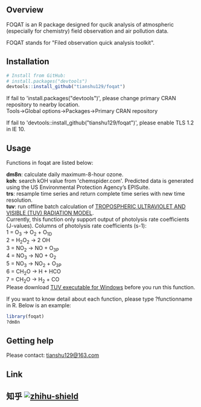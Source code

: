 ## Overview

FOQAT is an R package designed for qucik analysis of atmospheric (especially for chemistry) field observation and air pollution data.

FOQAT stands for "Filed observation quick analysis toolkit".

## Installation

``` r
# Install from GitHub:
# install.packages("devtools")
devtools::install_github("tianshu129/foqat")
```
If fail to 'install.packages("devtools")', please change primary CRAN repository to nearby location.  
Tools->Global options->Packages->Primary CRAN repository  

If fail to 'devtools::install_github("tianshu129/foqat")', please enable TLS 1.2 in IE 10.  

## Usage
Functions in foqat are listed below:

**dm8n**: calculate daily maximum-8-hour ozone.  
**koh**: search kOH value from 'chemspider.com'. Predicted data is generated using the US Environmental Protection Agency’s EPISuite.  
**trs**: resample time series and return complete time series with new time resolution.   
**tuv**: run offline batch calculation of [TROPOSPHERIC ULTRAVIOLET AND VISIBLE (TUV) RADIATION MODEL](https://www2.acom.ucar.edu/modeling/tropospheric-ultraviolet-and-visible-tuv-radiation-model).  
Currently, this function only support output of photolysis rate coefficients (J-values). 
Columns of photolysis rate coefficients (s-1):  
1 = O<sub>3</sub> -> O<sub>2</sub> + O<sub>1D</sub>  
2 = H<sub>2</sub>O<sub>2</sub> -> 2 OH  
3 = NO<sub>2</sub> -> NO + O<sub>3P</sub>  
4 = NO<sub>3</sub> -> NO + O<sub>2</sub>   
5 = NO<sub>3</sub> -> NO<sub>2</sub> + O<sub>3P</sub>  
6 = CH<sub>2</sub>O -> H + HCO  
7 = CH<sub>2</sub>O -> H<sub>2</sub> + CO  
Please download [TUV executable for Windows](https://www2.acom.ucar.edu/sites/default/files/modeling/tuv5.3.1.exe_.zip) before you run this function.  

If you want to know detail about each function, please type ?functionname in R. Below is an example:

``` r
library(foqat)
?dm8n
```

## Getting help

Please contact: tianshu129@163.com

## Link

知乎 [![zhihu-shield]][zhihu]
--------------------------------
[zhihu]:https://www.zhihu.com/people/chen-xiao-tian-92-92 "我的知乎，欢迎关注"
[zhihu-shield]:https://img.shields.io/badge/dynamic/json?color=0084ff&logo=zhihu&label=TichPi&query=%24.data.totalSubs&url=https%3A%2F%2Fapi.spencerwoo.com%2Fsubstats%2F%3Fsource%3Dzhihu%26queryKey%3Dchen-xiao-tian-92-92
